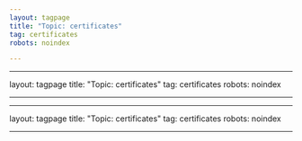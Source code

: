 ```yaml
---
layout: tagpage
title: "Topic: certificates"
tag: certificates
robots: noindex

---
```

---
layout: tagpage
title: "Topic: certificates"
tag: certificates
robots: noindex

---
---
layout: tagpage
title: "Topic: certificates"
tag: certificates
robots: noindex

---

